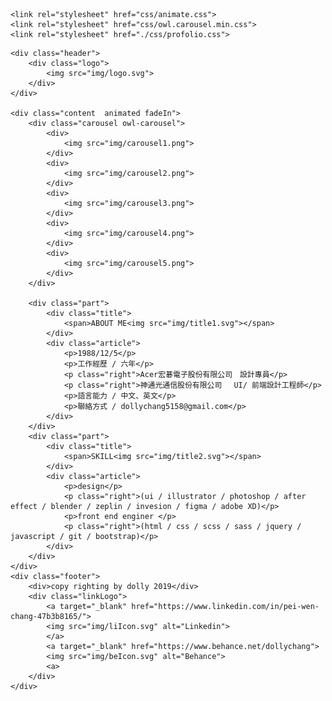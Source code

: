 <!DOCTYPE html>
<html lang="en">

<head>
    <meta charset="UTF-8">
    <meta name="viewport" content="width=device-width, initial-scale=1.0">
    <meta http-equiv="X-UA-Compatible" content="ie=edge">
    <title>Document</title>

    <link rel="stylesheet" href="css/animate.css">
    <link rel="stylesheet" href="css/owl.carousel.min.css">
    <link rel="stylesheet" href="./css/profolio.css">


</head>

<body>

    <div class="header">
        <div class="logo">
            <img src="img/logo.svg">
        </div>
    </div>

    <div class="content  animated fadeIn">
        <div class="carousel owl-carousel">
            <div>
                <img src="img/carousel1.png">
            </div>
            <div>
                <img src="img/carousel2.png">
            </div>
            <div>
                <img src="img/carousel3.png">
            </div>
            <div>
                <img src="img/carousel4.png">
            </div>
            <div>
                <img src="img/carousel5.png">
            </div>
        </div>

        <div class="part">
            <div class="title">
                <span>ABOUT ME<img src="img/title1.svg"></span>
            </div>
            <div class="article">
                <p>1988/12/5</p>
                <p>工作經歷 / 六年</p>
                <p class="right">Acer宏碁電子股份有限公司　設計專員</p>
                <p class="right">神通光通信股份有限公司　 UI/ 前端設計工程師</p>
                <p>語言能力 / 中文、英文</p>
                <p>聯絡方式 / dollychang5158@gmail.com</p>
            </div>
        </div>
        <div class="part">
            <div class="title">
                <span>SKILL<img src="img/title2.svg"></span>
            </div>
            <div class="article">
                <p>design</p>
                <p class="right">(ui / illustrator / photoshop / after effect / blender / zeplin / invesion / figma / adobe XD)</p>
                <p>front end enginer </p>
                <p class="right">(html / css / scss / sass / jquery / javascript / git / bootstrap)</p>
            </div>
        </div>
    </div>
    <div class="footer">
        <div>copy righting by dolly 2019</div>
        <div class="linkLogo">
            <a target="_blank" href="https://www.linkedin.com/in/pei-wen-chang-47b3b8165/">
            <img src="img/liIcon.svg" alt="Linkedin">
            </a>
            <a target="_blank" href="https://www.behance.net/dollychang">
            <img src="img/beIcon.svg" alt="Behance">
            <a>
        </div>
    </div>

</body>


<script src="js/jquery.min.js"></script>
<script src="js/owl.carousel.min.js"></script>

<script>
    $(
        $('.owl-carousel').owlCarousel({
            loop: true,
            margin: 0,
            nav: true,
            dot: false,
            lazyLoad: true,
            responsive: {
                0: {
                    items: 1
                },
                600: {
                    items: 1
                },
                1000: {
                    items: 1
                }
            }
        }))
</script>
